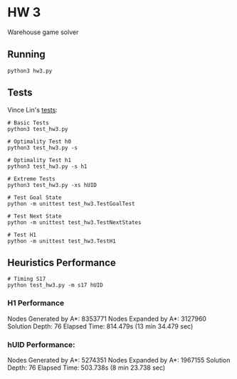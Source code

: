 # HW 3
Warehouse game solver

## Running
```shell
python3 hw3.py
```

## Tests

Vince Lin's [tests](https://gist.github.com/vinlin24/5379704763a06952d91c0af0f52ddbb3):
```shell
# Basic Tests
python3 test_hw3.py

# Optimality Test h0
python3 test_hw3.py -s

# Optimality Test h1
python3 test_hw3.py -s h1

# Extreme Tests
python3 test_hw3.py -xs hUID

# Test Goal State
python -m unittest test_hw3.TestGoalTest

# Test Next State
python -m unittest test_hw3.TestNextStates

# Test H1
python -m unittest test_hw3.TestH1
```

## Heuristics Performance
```shell
# Timing S17
python test_hw3.py -m s17 hUID
```

### H1 Performance
Nodes Generated by A*: 8353771
Nodes Expanded by A*: 3127960
Solution Depth: 76
Elapsed Time: 814.479s (13 min 34.479 sec)

### hUID Performance:
Nodes Generated by A*: 5274351
Nodes Expanded by A*: 1967155
Solution Depth: 76
Elapsed Time: 503.738s (8 min 23.738 sec)
